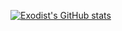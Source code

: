 [![Exodist's GitHub stats](https://github-readme-stats.vercel.app/api?username=exodist)](https://github.com/anuraghazra/github-readme-stats)


